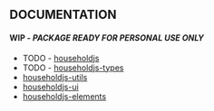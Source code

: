 ## DOCUMENTATION

#### WIP - _PACKAGE READY FOR PERSONAL USE ONLY_

-   TODO - [householdjs](https://github.com/LeDanielH/HouseholdJS/tree/master/packages/householdjs)
-   TODO - [householdjs-types](https://github.com/LeDanielH/HouseholdJS/tree/master/packages/householdjs-types)
-   [householdjs-utils](https://github.com/LeDanielH/HouseholdJS/tree/master/packages/householdjs-utils)
-   [householdjs-ui](https://github.com/LeDanielH/HouseholdJS/tree/master/packages/householdjs-ui)
-   [householdjs-elements](https://github.com/LeDanielH/HouseholdJS/tree/master/packages/householdjs-elements)
